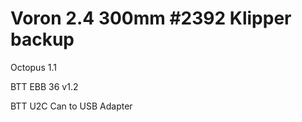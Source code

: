 # Voron 2.4 300mm #2392 Klipper backup

  Octopus 1.1

  BTT EBB 36 v1.2

  BTT U2C Can to USB Adapter
